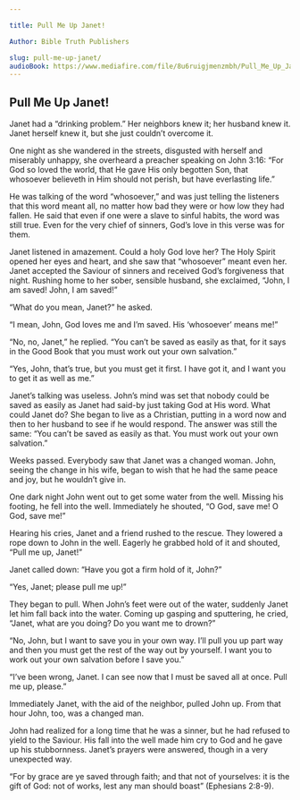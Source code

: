 ```yaml
---

title: Pull Me Up Janet!

Author: Bible Truth Publishers

slug: pull-me-up-janet/
audioBook: https://www.mediafire.com/file/8u6ruigjmenzmbh/Pull_Me_Up_Janet%2521.mp3/file
---
```




## Pull Me Up Janet!

Janet had a “drinking problem.” Her neighbors knew it; her husband knew it. Janet herself knew it, but she just couldn’t overcome it.

One night as she wandered in the streets, disgusted with herself and miserably unhappy, she overheard a preacher speaking on John 3:16: “For God so loved the world, that He gave His only begotten Son, that whosoever believeth in Him should not perish, but have everlasting life.”

He was talking of the word “whosoever,” and was just telling the listeners that this word meant all, no matter how bad they were or how low they had fallen. He said that even if one were a slave to sinful habits, the word was still true. Even for the very chief of sinners, God’s love in this verse was for them.

Janet listened in amazement. Could a holy God love her? The Holy Spirit opened her eyes and heart, and she saw that “whosoever” meant even her. Janet accepted the Saviour of sinners and received God’s forgiveness that night. Rushing home to her sober, sensible husband, she exclaimed, “John, I am saved! John, I am saved!”

“What do you mean, Janet?” he asked.

“I mean, John, God loves me and I’m saved. His ‘whosoever’ means me!”

“No, no, Janet,” he replied. “You can’t be saved as easily as that, for it says in the Good Book that you must work out your own salvation.”

“Yes, John, that’s true, but you must get it first. I have got it, and I want you to get it as well as me.”

Janet’s talking was useless. John’s mind was set that nobody could be saved as easily as Janet had said-by just taking God at His word. What could Janet do? She began to live as a Christian, putting in a word now and then to her husband to see if he would respond. The answer was still the same: “You can’t be saved as easily as that. You must work out your own salvation.”

Weeks passed. Everybody saw that Janet was a changed woman. John, seeing the change in his wife, began to wish that he had the same peace and joy, but he wouldn’t give in.

One dark night John went out to get some water from the well. Missing his footing, he fell into the well. Immediately he shouted, “O God, save me! O God, save me!”

Hearing his cries, Janet and a friend rushed to the rescue. They lowered a rope down to John in the well. Eagerly he grabbed hold of it and shouted, “Pull me up, Janet!”

Janet called down: “Have you got a firm hold of it, John?”

“Yes, Janet; please pull me up!”

They began to pull. When John’s feet were out of the water, suddenly Janet let him fall back into the water. Coming up gasping and sputtering, he cried, “Janet, what are you doing? Do you want me to drown?”

“No, John, but I want to save you in your own way. I’ll pull you up part way and then you must get the rest of the way out by yourself. I want you to work out your own salvation before I save you.”

“I’ve been wrong, Janet. I can see now that I must be saved all at once. Pull me up, please.”

Immediately Janet, with the aid of the neighbor, pulled John up. From that hour John, too, was a changed man.

John had realized for a long time that he was a sinner, but he had refused to yield to the Saviour. His fall into the well made him cry to God and he gave up his stubbornness. Janet’s prayers were answered, though in a very unexpected way.

“For by grace are ye saved through faith; and that not of yourselves: it is the gift of God: not of works, lest any man should boast” (Ephesians 2:8-9).